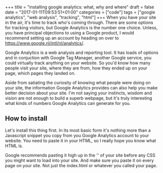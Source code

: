 +++
title = "installing google analytics: what, why and where"
draft = false
date = "2017-01-11T09:53:51+01:00"
categories = ["code"]
tags = ["google analytics", "web analysis", "tracking", "html"]
+++
When you have your site in the air, it's time to track who's coming through. There are some options for tracking visitors, but Google Analytics is the number one choice. Unless, you have principal objections to using a Google product, I would recommend setting up an account by heading on over to https://www.google.nl/intl/nl/analytics/.

Google Analytics is a web analysis and reporting tool. It has loads of options and in conjuction with Google Tag Manager, another Google service, you could virtually track anything on your website. So you'd know how many people visit your site, where they are from, how they ended up on your page, which pages they landed on.

Aside from satiating the curiosity of knowing what people were doing on your site, the information Google Analytics provides can also help you make better decision about your site. I'm not saying your instincts, wisdom and vision are not enough to build a superb webpage, but it's truly interesting what kinds of numbers Google Analytics can generate for you.

## How to install
Let's install this thing first. In its most basic form it's nothing more than a Javascript snippet you copy from you Google Analytics account to your website. You need to paste it in your HTML, so I really hope you know what HTML is.

Google recommends pasting it high up in the '<head>' of your site before any CSS you might want to load into your site. And make sure you paste it on every page on your site. Not just the index.html or whatever you called your page.
